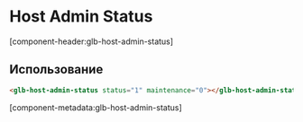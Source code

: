 # Host Admin Status

[component-header:glb-host-admin-status]

## Использование

```html preview
<glb-host-admin-status status="1" maintenance="0"></glb-host-admin-status>
```

[component-metadata:glb-host-admin-status]
